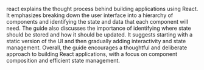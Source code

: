 react explains the thought process behind building applications using React. It emphasizes breaking down the user interface into a hierarchy of components and identifying the state and data that each component will need. The guide also discusses the importance of identifying where state should be stored and how it should be updated. It suggests starting with a static version of the UI and then gradually adding interactivity and state management. Overall, the guide encourages a thoughtful and deliberate approach to building React applications, with a focus on component composition and efficient state management.
